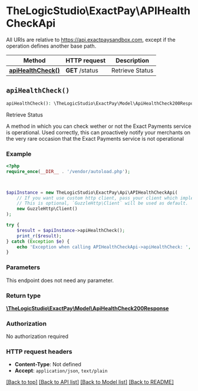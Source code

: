 # TheLogicStudio\ExactPay\APIHealthCheckApi

All URIs are relative to https://api.exactpaysandbox.com, except if the operation defines another base path.

| Method | HTTP request | Description |
| ------------- | ------------- | ------------- |
| [**apiHealthCheck()**](APIHealthCheckApi.md#apiHealthCheck) | **GET** /status | Retrieve Status |


## `apiHealthCheck()`

```php
apiHealthCheck(): \TheLogicStudio\ExactPay\Model\ApiHealthCheck200Response
```

Retrieve Status

A method in which you can check wether or not the Exact Payments service is operational.  Used correctly, this can proactively notify your merchants on the very rare occasion that the Exact Payments service is not operational

### Example

```php
<?php
require_once(__DIR__ . '/vendor/autoload.php');



$apiInstance = new TheLogicStudio\ExactPay\Api\APIHealthCheckApi(
    // If you want use custom http client, pass your client which implements `GuzzleHttp\ClientInterface`.
    // This is optional, `GuzzleHttp\Client` will be used as default.
    new GuzzleHttp\Client()
);

try {
    $result = $apiInstance->apiHealthCheck();
    print_r($result);
} catch (Exception $e) {
    echo 'Exception when calling APIHealthCheckApi->apiHealthCheck: ', $e->getMessage(), PHP_EOL;
}
```

### Parameters

This endpoint does not need any parameter.

### Return type

[**\TheLogicStudio\ExactPay\Model\ApiHealthCheck200Response**](../Model/ApiHealthCheck200Response.md)

### Authorization

No authorization required

### HTTP request headers

- **Content-Type**: Not defined
- **Accept**: `application/json`, `text/plain`

[[Back to top]](#) [[Back to API list]](../../README.md#endpoints)
[[Back to Model list]](../../README.md#models)
[[Back to README]](../../README.md)

